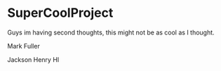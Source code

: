 # SuperCoolProject

Guys im having second thoughts, this might not be as cool as I thought.

Mark Fuller

Jackson Henry
HI
